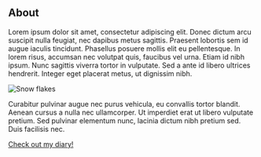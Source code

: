 ## About

Lorem ipsum dolor sit amet, consectetur adipiscing elit. Donec dictum arcu suscipit nulla feugiat, nec dapibus metus sagittis. Praesent lobortis sem id augue iaculis tincidunt. Phasellus posuere mollis elit eu pellentesque. In lorem risus, accumsan nec volutpat quis, faucibus vel urna. Etiam id nibh ipsum. Nunc sagittis viverra tortor in vulputate. Sed a ante id libero ultrices hendrerit. Integer eget placerat metus, ut dignissim nibh.

![Snow flakes](https://cdn.pixabay.com/photo/2017/01/21/13/59/ice-1997289_1280.jpg)

Curabitur pulvinar augue nec purus vehicula, eu convallis tortor blandit. Aenean cursus a nulla nec ullamcorper. Ut imperdiet erat ut libero vulputate pretium. Sed pulvinar elementum nunc, lacinia dictum nibh pretium sed. Duis facilisis nec.

[Check out my diary!](cs-ej4101-fall-2019-061-starter/diary-061.md)
